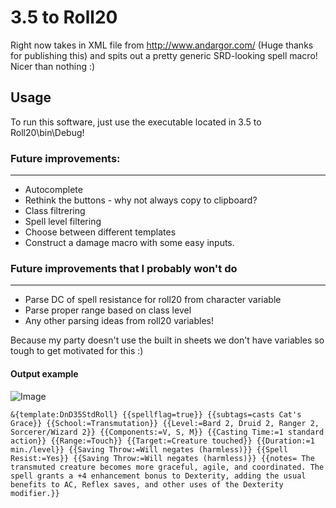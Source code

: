 # 3.5 to Roll20
Right now takes in XML file from http://www.andargor.com/ (Huge thanks for publishing this) and spits out a pretty generic SRD-looking spell macro! Nicer than nothing :)

## Usage
To run this software, just use the executable located in 3.5 to Roll20\bin\Debug!

### Future improvements:
--------------------
* Autocomplete
* Rethink the buttons - why not always copy to clipboard?
* Class filtrering
* Spell level filtering
* Choose between different templates
* Construct a damage macro with some easy inputs.


### Future improvements that I probably won't do
---------------------------------------------
* Parse DC of spell resistance for roll20 from character variable
* Parse proper range based on class level
* Any other parsing ideas from roll20 variables!

Because my party doesn't use the built in sheets we don't have variables so tough to get motivated for this :)

#### Output example
![Image](http://i.imgur.com/gNZfliK.png "Image")

```&{template:DnD35StdRoll} {{spellflag=true}} {{subtags=casts Cat's Grace}} {{School:=Transmutation}} {{Level:=Bard 2, Druid 2, Ranger 2, Sorcerer/Wizard 2}} {{Components:=V, S, M}} {{Casting Time:=1 standard action}} {{Range:=Touch}} {{Target:=Creature touched}} {{Duration:=1 min./level}} {{Saving Throw:=Will negates (harmless)}} {{Spell Resist:=Yes}} {{Saving Throw:=Will negates (harmless)}} {{notes= The transmuted creature becomes more graceful, agile, and coordinated. The spell grants a +4 enhancement bonus to Dexterity, adding the usual benefits to AC, Reflex saves, and other uses of the Dexterity modifier.}}```